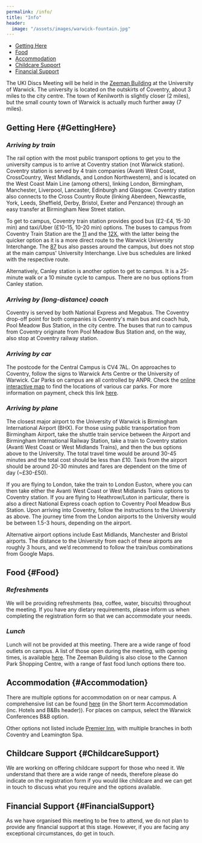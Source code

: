 ```yaml
---
permalink: /info/
title: "Info"
header: 
  image: "/assets/images/warwick-fountain.jpg"
---
```


- [Getting Here](#GettingHere)
- [Food](#Food)
- [Accommodation](#Accommodation)
- [Childcare Support](#ChildcareSupport)
- [Financial Support](#FinancialSupport)

The UKI Discs Meeting will be held in the [Zeeman Building](https://campus.warwick.ac.uk//search/623c8859421e6f5928c0c794) at the University of Warwick. The university is located on the outskirts of Coventry, about 3 miles to the city centre. The town of Kenilworth is slightly closer (2 miles), but the small county town of Warwick is actually much further away (7 miles).

## Getting Here {#GettingHere}
### *Arriving by train*

The rail option with the most public transport options to get you to the university campus is to arrive at Coventry station (not Warwick station). Coventry station is served by 4 train companies (Avanti West Coast, CrossCountry, West Midlands, and London Northwestern), and is located on the West Coast Main Line (among others), linking London, Birmingham, Manchester, Liverpool, Lancaster, Edinburgh and Glasgow. Coventry station also connects to the Cross Country Route (linking Aberdeen, Newcastle, York, Leeds, Sheffield, Derby, Bristol, Exeter and Penzance) through an easy transfer at Birmingham New Street station.

To get to campus, Coventry train station provides good bus (£2-£4, 15-30 min) and taxi/Uber (£10-15, 10-20 min) options. The buses to campus from Coventry Train Station are the [11](https://nxbus.co.uk/coventry/services-timetables/11-coventry-leamington-spa) and the [12X](https://nxbus.co.uk/coventry/services-timetables/12x-coventry-university-of-warwick), with the latter being the quicker option as it is a more direct route to the Warwick University Interchange. The [87](https://www.stagecoachbus.com/routes/midlands/87/solihull-coventry/xldo087.i) bus also passes around the campus, but does not stop at the main campus' University Interchange. Live bus schedules are linked with the respective route.

Alternatively, Canley station is another option to get to campus. It is a 25-minute walk or a 10 minute cycle to campus. There are no bus options from Canley station. 

### *Arriving by (long-distance) coach*

Coventry is served by both National Express and Megabus. The Coventry drop-off point for both companies is Coventry's main bus and coach hub, Pool Meadow Bus Station, in the city centre. The buses that run to campus from Coventry originate from Pool Meadow Bus Station and, on the way, also stop at Coventry railway station.

### *Arriving by car*

The postcode for the Central Campus is CV4 7AL. On approaches to Coventry, follow the signs to Warwick Arts Centre or the University of Warwick. Car Parks on campus are all controlled by ANPR. Check the [online interactive map](https://campus.warwick.ac.uk/) to find the locations of various car parks. For more information on payment, check this link [here](https://warwick.ac.uk/services/carparks/general_parking/).

### *Arriving by plane*

The closest major airport to the University of Warwick is Birmingham International Airport (BHX). For those using public transportation from Birmingham Airport, take the shuttle train service between the Airport and Birmingham International Railway Station, take a train to Coventry station (Avanti West Coast or West Midlands Trains), and then the bus options above to the University. The total travel time would be around 30-45 minutes and the total cost should be less than £10. Taxis from the airport should be around 20-30 minutes and fares are dependent on the time of day (~£30-£50).
 
If you are flying to London, take the train to London Euston, where you can then take either the Avanti West Coast or West Midlands Trains options to Coventry station. If you are flying to Heathrow/Luton in particular, there is also a direct National Express coach option to Coventry Pool Meadow Bus Station. Upon arriving into Coventry, follow the instructions to the University as above. The journey time from the London airports to the University would be between 1.5-3 hours, depending on the airport.

Alternative airport options include East Midlands, Manchester and Bristol airports. The distance to the University from each of these airports are roughly 3 hours, and we’d recommend to follow the train/bus combinations from Google Maps. 

## Food {#Food}

### *Refreshments*
We will be providing refreshments (tea, coffee, water, biscuits) throughout the meeting. If you have any dietary requirements, please inform us when completing the registration form so that we can accommodate your needs.

### *Lunch*
Lunch will not be provided at this meeting. There are a wide range of food outlets on campus. A list of those open during the meeting, with opening times, is available [here](https://warwick.ac.uk/services/retail/openingtimes/upcoming-times). The Zeeman Building is also close to the Cannon Park Shopping Centre, with a range of fast food lunch options there too.

## Accommodation {#Accommodation} 

There are multiple options for accommodation on or near campus. A comprehensive list can be found [here](https://warwick.ac.uk/services/accommodation/staff/offcampus/relocationservice/shorttermaccommodation/) (in the Short term Accommodation (inc. Hotels and B&Bs header)). For places on campus, select the Warwick Conferences B&B option.

Other options not listed include [Premier Inn](https://www.premierinn.com/gb/en/hotels/england/west-midlands/coventry.html), with multiple branches in both Coventry and Leamington Spa.

## Childcare Support {#ChildcareSupport}

We are working on offering childcare support for those who need it. We understand that there are a wide range of needs, therefore please do indicate on the registration form if you would like childcare and we can get in touch to discuss what you require and the options available.

## Financial Support {#FinancialSupport}
As we have organised this meeting to be free to attend, we do not plan to provide any financial support at this stage. However, if you are facing any exceptional circumstances, do get in touch.
